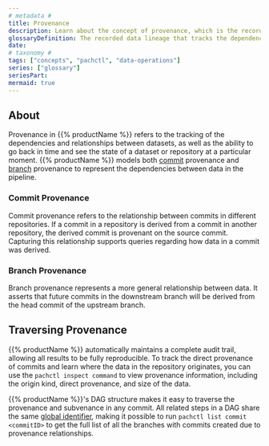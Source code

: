 ```yaml
---
# metadata # 
title: Provenance
description: Learn about the concept of provenance, which is the recorded data lineage that tracks the dependencies and relationships between datasets.
glossaryDefinition: The recorded data lineage that tracks the dependencies and relationships between datasets. 
date: 
# taxonomy #
tags: ["concepts", "pachctl", "data-operations"]
series: ["glossary"]
seriesPart:
mermaid: true
--- 
```

## About 

Provenance in {{% productName %}} refers to the tracking of the dependencies and relationships between datasets, as well as the ability to go back in time and see the state of a dataset or repository at a particular moment. {{% productName %}} models both [commit](/{{%release%}}/learn/glossary/commit) provenance and [branch](/{{%release%}}/learn/glossary/branch) provenance to represent the dependencies between data in the pipeline.

### Commit Provenance
Commit provenance refers to the relationship between commits in different repositories. If a commit in a repository is derived from a commit in another repository, the derived commit is provenant on the source commit. Capturing this relationship supports queries regarding how data in a commit was derived.

### Branch Provenance
Branch provenance represents a more general relationship between data. It asserts that future commits in the downstream branch will be derived from the head commit of the upstream branch.

## Traversing Provenance

{{% productName %}} automatically maintains a complete audit trail, allowing all results to be fully reproducible. To track the direct provenance of commits and learn where the data in the repository originates, you can use the `pachctl inspect command` to view provenance information, including the origin kind, direct provenance, and size of the data.

{{% productName %}}'s DAG structure makes it easy to traverse the provenance and subvenance in any commit. All related steps in a DAG share the same [global identifier](/{{%release%}}/learn/glossary/globalid), making it possible to run `pachctl list commit <commitID>` to get the full list of all the branches with commits created due to provenance relationships.
